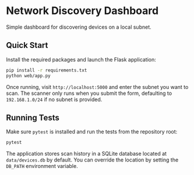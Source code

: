 # Network Discovery Dashboard

Simple dashboard for discovering devices on a local subnet.

## Quick Start

Install the required packages and launch the Flask application:

```bash
pip install -r requirements.txt
python web/app.py
```

Once running, visit `http://localhost:5000` and enter the subnet you want to
scan. The scanner only runs when you submit the form, defaulting to
`192.168.1.0/24` if no subnet is provided.

## Running Tests

Make sure `pytest` is installed and run the tests from the repository root:

```bash
pytest
```

The application stores scan history in a SQLite database located at
`data/devices.db` by default. You can override the location by setting the
`DB_PATH` environment variable.
